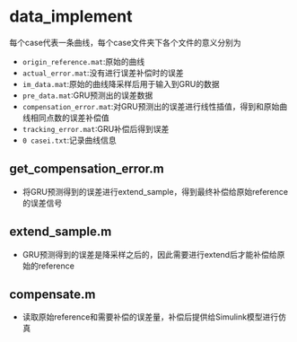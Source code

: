 # data_implement
每个case代表一条曲线，每个case文件夹下各个文件的意义分别为
* `origin_reference.mat`:原始的曲线
* `actual_error.mat`:没有进行误差补偿时的误差
* `im_data.mat`:原始的曲线降采样后用于输入到GRU的数据
* `pre_data.mat`:GRU预测出的误差数据
* `compensation_error.mat`:对GRU预测出的误差进行线性插值，得到和原始曲线相同点数的误差补偿值
* `tracking_error.mat`:GRU补偿后得到误差
* `0 casei.txt`:记录曲线信息

## get_compensation_error.m
* 将GRU预测得到的误差进行extend_sample，得到最终补偿给原始reference的误差信号
## extend_sample.m
* GRU预测得到的误差是降采样之后的，因此需要进行extend后才能补偿给原始的reference
## compensate.m
* 读取原始reference和需要补偿的误差量，补偿后提供给Simulink模型进行仿真
